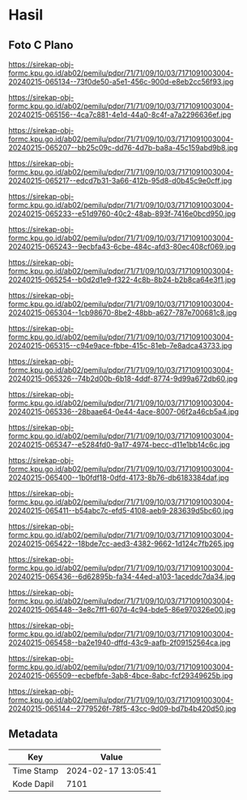 # Hasil

## Foto C Plano

https://sirekap-obj-formc.kpu.go.id/ab02/pemilu/pdpr/71/71/09/10/03/7171091003004-20240215-065134--73f0de50-a5e1-456c-900d-e8eb2cc56f93.jpg

https://sirekap-obj-formc.kpu.go.id/ab02/pemilu/pdpr/71/71/09/10/03/7171091003004-20240215-065156--4ca7c881-4e1d-44a0-8c4f-a7a2296636ef.jpg

https://sirekap-obj-formc.kpu.go.id/ab02/pemilu/pdpr/71/71/09/10/03/7171091003004-20240215-065207--bb25c09c-dd76-4d7b-ba8a-45c159abd9b8.jpg

https://sirekap-obj-formc.kpu.go.id/ab02/pemilu/pdpr/71/71/09/10/03/7171091003004-20240215-065217--edcd7b31-3a66-412b-95d8-d0b45c9e0cff.jpg

https://sirekap-obj-formc.kpu.go.id/ab02/pemilu/pdpr/71/71/09/10/03/7171091003004-20240215-065233--e51d9760-40c2-48ab-893f-7416e0bcd950.jpg

https://sirekap-obj-formc.kpu.go.id/ab02/pemilu/pdpr/71/71/09/10/03/7171091003004-20240215-065243--9ecbfa43-6cbe-484c-afd3-80ec408cf069.jpg

https://sirekap-obj-formc.kpu.go.id/ab02/pemilu/pdpr/71/71/09/10/03/7171091003004-20240215-065254--b0d2d1e9-f322-4c8b-8b24-b2b8ca64e3f1.jpg

https://sirekap-obj-formc.kpu.go.id/ab02/pemilu/pdpr/71/71/09/10/03/7171091003004-20240215-065304--1cb98670-8be2-48bb-a627-787e700681c8.jpg

https://sirekap-obj-formc.kpu.go.id/ab02/pemilu/pdpr/71/71/09/10/03/7171091003004-20240215-065315--c94e9ace-fbbe-415c-81eb-7e8adca43733.jpg

https://sirekap-obj-formc.kpu.go.id/ab02/pemilu/pdpr/71/71/09/10/03/7171091003004-20240215-065326--74b2d00b-6b18-4ddf-8774-9d99a672db60.jpg

https://sirekap-obj-formc.kpu.go.id/ab02/pemilu/pdpr/71/71/09/10/03/7171091003004-20240215-065336--28baae64-0e44-4ace-8007-06f2a46cb5a4.jpg

https://sirekap-obj-formc.kpu.go.id/ab02/pemilu/pdpr/71/71/09/10/03/7171091003004-20240215-065347--e5284fd0-9a17-4974-becc-d11e1bb14c6c.jpg

https://sirekap-obj-formc.kpu.go.id/ab02/pemilu/pdpr/71/71/09/10/03/7171091003004-20240215-065400--1b0fdf18-0dfd-4173-8b76-db6183384daf.jpg

https://sirekap-obj-formc.kpu.go.id/ab02/pemilu/pdpr/71/71/09/10/03/7171091003004-20240215-065411--b54abc7c-efd5-4108-aeb9-283639d5bc60.jpg

https://sirekap-obj-formc.kpu.go.id/ab02/pemilu/pdpr/71/71/09/10/03/7171091003004-20240215-065422--18bde7cc-aed3-4382-9662-1d124c7fb265.jpg

https://sirekap-obj-formc.kpu.go.id/ab02/pemilu/pdpr/71/71/09/10/03/7171091003004-20240215-065436--6d62895b-fa34-44ed-a103-1aceddc7da34.jpg

https://sirekap-obj-formc.kpu.go.id/ab02/pemilu/pdpr/71/71/09/10/03/7171091003004-20240215-065448--3e8c7ff1-607d-4c94-bde5-86e970326e00.jpg

https://sirekap-obj-formc.kpu.go.id/ab02/pemilu/pdpr/71/71/09/10/03/7171091003004-20240215-065458--ba2e1940-dffd-43c9-aafb-2f09152564ca.jpg

https://sirekap-obj-formc.kpu.go.id/ab02/pemilu/pdpr/71/71/09/10/03/7171091003004-20240215-065509--ecbefbfe-3ab8-4bce-8abc-fcf29349625b.jpg

https://sirekap-obj-formc.kpu.go.id/ab02/pemilu/pdpr/71/71/09/10/03/7171091003004-20240215-065144--2779526f-78f5-43cc-9d09-bd7b4b420d50.jpg


## Metadata

| Key        | Value               |
| ---------- | ------------------- |
| Time Stamp | 2024-02-17 13:05:41 |
| Kode Dapil | 7101                |



